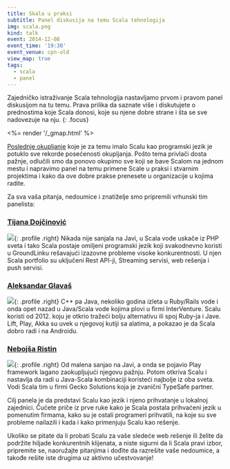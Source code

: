```yaml
---
title: Skala u praksi
subtitle: Panel diskusija na temu Scala tehnologija
img: scala.png
kind: talk
event: 2014-12-08
event_time: '19:30'
event_venue: cpn-old
view_map: true
tags:
  - scala
  - panel
---
```


Zajedničko istraživanje Scala tehnologija nastavljamo prvom i pravom panel
diskusijom na tu temu. Prava prilika da saznate više i diskutujete o
prednostima koje Scala donosi, koje su njene dobre strane i šta se sve
nadovezuje na nju.
{: .focus}

<%= render '/_gmap.html' %>

[Poslednje okupljanje](http://javasvet.rs/event/201411-cpn/) koje je za temu imalo Scalu kao programski jezik je
potuklo sve rekorde posećenosti okupljanja. Pošto tema privlači dosta pažnje,
odlučili smo da ponovo okupimo sve koji se bave Scalom na jednom mestu i
napravimo panel na temu primene Scale u praksi i stvarnim projektima i
kako da ove dobre prakse prenesete u organizacije u kojima radite.

Za sva vaša pitanja, nedoumice i znatiželje smo pripremili vrhunski tim panelista:

### [Tijana Dojčinović](http://rs.linkedin.com/pub/tijana-doj%C4%8Dinovi%C4%87/11/249/712)

![](tijana_dojcinovic.jpg){: .profile .right}
Nikada nije sanjala na Javi, u Scala vode uskače iz PHP sveta i tako Scala
postaje omiljeni programski jezik koji svakodnevno koristi u GroundLinku
rešavajući izazovne probleme visoke konkurentnosti. U njen Scala portfolio
su uključeni Rest API-ji, Streaming servisi, web rešenja i push servisi.

### [Aleksandar Glavaš](http://rs.linkedin.com/pub/aleksandar-glavas/11/75b/5b0)

![](aleksandar_glavas.jpg){: .profile .right}
C++ pa Java, nekoliko godina izleta u Ruby/Rails vode i onda opet nazad u
Java/Scala vode kojima plovi u firmi InterVenture. Scalu koristi od 2012. koju
je otkrio tražeći bolju alternativu ili spoj Ruby-ja i Jave. Lift, Play, Akka su
uvek u njegovoj kutiji sa alatima, a pokazao je da Scala dobro radi i na
Androidu.


### [Nebojša Ristin](http://rs.linkedin.com/in/nebojsaristin)

![](nebojsa_ristin.jpg){: .profile .right}
Od malena sanjao na Javi, a onda se pojavio Play framework lagano zaokupljujući
njegovu pažnju. Potom otkriva Scalu i nastavlja da radi u Java-Scala kombinaciji
koristeći najbolje iz oba sveta. Vodi Scala tim u firmi Gecko Solutions koja je
zvanični TypeSafe partner.

Cilj panela je da predstavi Scalu kao jezik i njeno prihvatanje u lokalnoj
zajednici. Čućete priče iz prve ruke kako je Scala postala prihvaćeni jezik u
pomenutim firmama, kako su je ostali programeri prihvatili, na koje su sve
probleme nailazili i kada i kako primenjuju Scalu kao rešenje.

Ukoliko se pitate da li probati Scalu za vaše sledeće web rešenje ili želite da
podržite hiljade konkurentnih klijenata, a niste sigurni da li Scala pravi
izbor, pripremite se, naoružajte pitanjima i dođite da razrešite vaše nedoumice,
a takođe rešite iste drugima uz aktivno učestvovanje!


